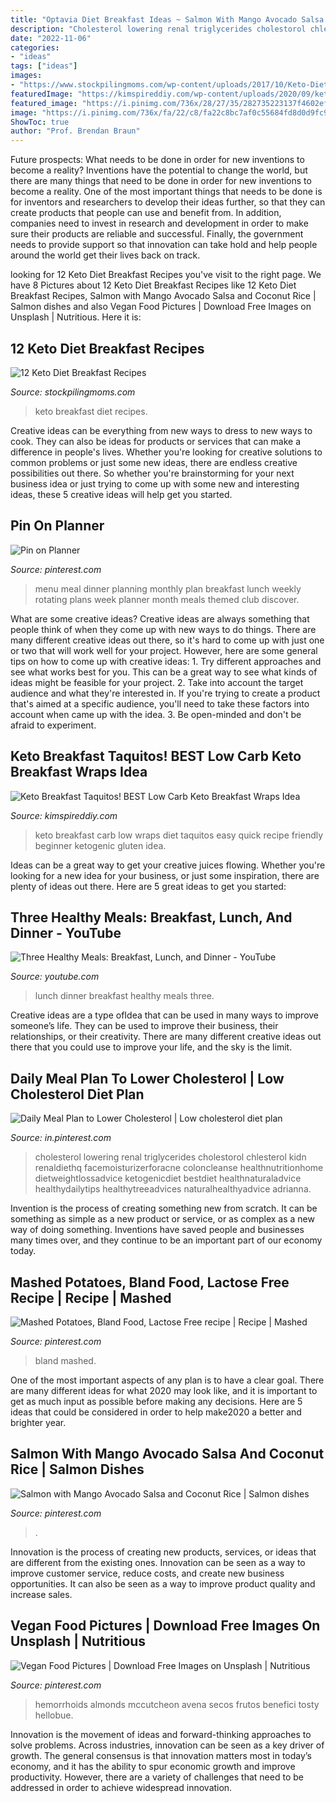 ```yaml
---
title: "Optavia Diet Breakfast Ideas ~ Salmon With Mango Avocado Salsa And Coconut Rice"
description: "Cholesterol lowering renal triglycerides cholestorol chlesterol kidn renaldiethq facemoisturizerforacne coloncleanse healthnutritionhome dietweightlossadvice ketogenicdiet bestdiet healthnaturaladvice healthydailytips healthytreeadvices naturalhealthyadvice adrianna"
date: "2022-11-06"
categories:
- "ideas"
tags: ["ideas"]
images:
- "https://www.stockpilingmoms.com/wp-content/uploads/2017/10/Keto-Diet-Breakfast-Ideas.png"
featuredImage: "https://kimspireddiy.com/wp-content/uploads/2020/09/keto-breakfast-taquitos-1-1.jpg"
featured_image: "https://i.pinimg.com/736x/28/27/35/282735223137f4602efca423a2ffe170.jpg"
image: "https://i.pinimg.com/736x/fa/22/c8/fa22c8bc7af0c55684fd8d0d9fc905a6.jpg"
ShowToc: true
author: "Prof. Brendan Braun"
---
```



Future prospects: What needs to be done in order for new inventions to become a reality?
Inventions have the potential to change the world, but there are many things that need to be done in order for new inventions to become a reality. One of the most important things that needs to be done is for inventors and researchers to develop their ideas further, so that they can create products that people can use and benefit from. In addition, companies need to invest in research and development in order to make sure their products are reliable and successful. Finally, the government needs to provide support so that innovation can take hold and help people around the world get their lives back on track.

	

		
looking for 12 Keto Diet Breakfast Recipes you've visit to the right page. We have 8 Pictures about 12 Keto Diet Breakfast Recipes like 12 Keto Diet Breakfast Recipes, Salmon with Mango Avocado Salsa and Coconut Rice | Salmon dishes and also Vegan Food Pictures | Download Free Images on Unsplash | Nutritious. Here it is:
		
    
## 12 Keto Diet Breakfast Recipes

<img loading=lazy src="https://www.stockpilingmoms.com/wp-content/uploads/2017/10/Keto-Diet-Breakfast-Ideas.png" onerror="this.onerror=null;this.src='https://tse1.mm.bing.net/th?id=OIP.mQJFR_JxBrZT32SfU_LCbQHaLq&amp;pid=15.1';" alt="12 Keto Diet Breakfast Recipes">

_Source: stockpilingmoms.com_

>keto breakfast diet recipes. 

	

Creative ideas can be everything from new ways to dress to new ways to cook. They can also be ideas for products or services that can make a difference in people's lives. Whether you're looking for creative solutions to common problems or just some new ideas, there are endless creative possibilities out there. So whether you're brainstorming for your next business idea or just trying to come up with some new and interesting ideas, these 5 creative ideas will help get you started.

    
## Pin On Planner

<img loading=lazy src="https://i.pinimg.com/736x/eb/b1/93/ebb193b90575fd27d0f3523ab1302928.jpg" onerror="this.onerror=null;this.src='https://tse4.mm.bing.net/th?id=OIP.mtX-olR80V1gAa3oeT-7XAHaJ3&amp;pid=15.1';" alt="Pin on Planner">

_Source: pinterest.com_

>menu meal dinner planning monthly plan breakfast lunch weekly rotating plans week planner month meals themed club discover. 

	

What are some creative ideas?
Creative ideas are always something that people think of when they come up with new ways to do things. There are many different creative ideas out there, so it's hard to come up with just one or two that will work well for your project. However, here are some general tips on how to come up with creative ideas: 1. Try different approaches and see what works best for you. This can be a great way to see what kinds of ideas might be feasible for your project. 2. Take into account the target audience and what they're interested in. If you're trying to create a product that's aimed at a specific audience, you'll need to take these factors into account when came up with the idea. 3. Be open-minded and don't be afraid to experiment.

    
## Keto Breakfast Taquitos! BEST Low Carb Keto Breakfast Wraps Idea

<img loading=lazy src="https://kimspireddiy.com/wp-content/uploads/2020/09/keto-breakfast-taquitos-1-1.jpg" onerror="this.onerror=null;this.src='https://tse1.mm.bing.net/th?id=OIP.Lw71wldk7ZDZza14d9NvFgHaLH&amp;pid=15.1';" alt="Keto Breakfast Taquitos! BEST Low Carb Keto Breakfast Wraps Idea">

_Source: kimspireddiy.com_

>keto breakfast carb low wraps diet taquitos easy quick recipe friendly beginner ketogenic gluten idea. 

	

Ideas can be a great way to get your creative juices flowing. Whether you're looking for a new idea for your business, or just some inspiration, there are plenty of ideas out there. Here are 5 great ideas to get you started: 

    
## Three Healthy Meals: Breakfast, Lunch, And Dinner - YouTube

<img loading=lazy src="https://i.ytimg.com/vi/cH7o4u2TyVE/maxresdefault.jpg" onerror="this.onerror=null;this.src='https://tse2.mm.bing.net/th?id=OIP.RoLr9XRyJN8ZMMkWLPyE9QHaEK&amp;pid=15.1';" alt="Three Healthy Meals: Breakfast, Lunch, and Dinner - YouTube">

_Source: youtube.com_

>lunch dinner breakfast healthy meals three. 

	

Creative ideas are a type ofIdea that can be used in many ways to improve someone’s life. They can be used to improve their business, their relationships, or their creativity. There are many different creative ideas out there that you could use to improve your life, and the sky is the limit.

    
## Daily Meal Plan To Lower Cholesterol | Low Cholesterol Diet Plan

<img loading=lazy src="https://i.pinimg.com/736x/d7/09/f8/d709f8dc3bae5e87f893a27d120905fb.jpg" onerror="this.onerror=null;this.src='https://tse4.mm.bing.net/th?id=OIP.YlbiNLWsbOSweSaLRB2IjAHaLH&amp;pid=15.1';" alt="Daily Meal Plan to Lower Cholesterol | Low cholesterol diet plan">

_Source: in.pinterest.com_

>cholesterol lowering renal triglycerides cholestorol chlesterol kidn renaldiethq facemoisturizerforacne coloncleanse healthnutritionhome dietweightlossadvice ketogenicdiet bestdiet healthnaturaladvice healthydailytips healthytreeadvices naturalhealthyadvice adrianna. 

	

Invention is the process of creating something new from scratch. It can be something as simple as a new product or service, or as complex as a new way of doing something. Inventions have saved people and businesses many times over, and they continue to be an important part of our economy today.

    
## Mashed Potatoes, Bland Food, Lactose Free Recipe | Recipe | Mashed

<img loading=lazy src="https://i.pinimg.com/736x/28/27/35/282735223137f4602efca423a2ffe170.jpg" onerror="this.onerror=null;this.src='https://tse3.mm.bing.net/th?id=OIP._AZn27Cqu9k9Pv2tD3ekKAHaJo&amp;pid=15.1';" alt="Mashed Potatoes, Bland Food, Lactose Free recipe | Recipe | Mashed">

_Source: pinterest.com_

>bland mashed. 

	

One of the most important aspects of any plan is to have a clear goal. There are many different ideas for what 2020 may look like, and it is important to get as much input as possible before making any decisions. Here are 5 ideas that could be considered in order to help make2020 a better and brighter year.

    
## Salmon With Mango Avocado Salsa And Coconut Rice | Salmon Dishes

<img loading=lazy src="https://i.pinimg.com/736x/fa/22/c8/fa22c8bc7af0c55684fd8d0d9fc905a6.jpg" onerror="this.onerror=null;this.src='https://tse4.mm.bing.net/th?id=OIP.5TtfeTHLwNq0-3R_HRqZPQHaLH&amp;pid=15.1';" alt="Salmon with Mango Avocado Salsa and Coconut Rice | Salmon dishes">

_Source: pinterest.com_

>. 

	

Innovation is the process of creating new products, services, or ideas that are different from the existing ones. Innovation can be seen as a way to improve customer service, reduce costs, and create new business opportunities. It can also be seen as a way to improve product quality and increase sales.

    
## Vegan Food Pictures | Download Free Images On Unsplash | Nutritious

<img loading=lazy src="https://i.pinimg.com/736x/1e/79/9d/1e799df4373b3450a9fff892b0790165.jpg" onerror="this.onerror=null;this.src='https://tse2.mm.bing.net/th?id=OIP.Z7iQ0n7_jf8GNlpQzATglgHaKz&amp;pid=15.1';" alt="Vegan Food Pictures | Download Free Images on Unsplash | Nutritious">

_Source: pinterest.com_

>hemorrhoids almonds mccutcheon avena secos frutos benefici tosty hellobue. 

	

Innovation is the movement of ideas and forward-thinking approaches to solve problems. Across industries, innovation can be seen as a key driver of growth. The general consensus is that innovation matters most in today’s economy, and it has the ability to spur economic growth and improve productivity. However, there are a variety of challenges that need to be addressed in order to achieve widespread innovation.

